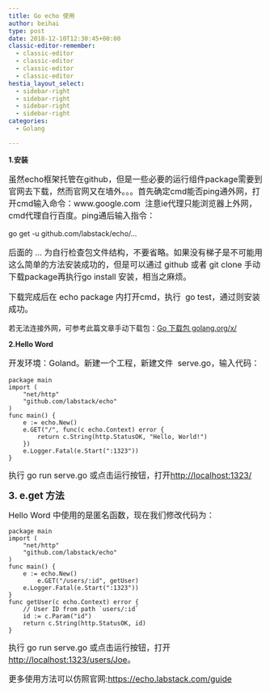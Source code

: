 ```yaml
---
title: Go echo 使用
author: beihai
type: post
date: 2018-12-10T12:30:45+00:00
classic-editor-remember:
  - classic-editor
  - classic-editor
  - classic-editor
  - classic-editor
hestia_layout_select:
  - sidebar-right
  - sidebar-right
  - sidebar-right
  - sidebar-right
categories:
  - Golang

---
```

<p class="has-body-font-size">
  <strong>1.安装</strong>
</p>

<p style="font-size: 16px;">
  虽然echo框架托管在github，但是一些必要的运行组件package需要到官网去下载，然而官网又在墙外。。。首先确定cmd能否ping通外网，打开cmd输入命令：www.google.com  注意ie代理只能浏览器上外网，cmd代理自行百度。ping通后输入指令：
</p>

<p class="has-text-color has-accent-color">
  go get -u github.com/labstack/echo/…
</p>

<p style="font-size: 16px;">
  后面的 &#8230; 为自行检查包文件结构，不要省略。如果没有梯子是不可能用这么简单的方法安装成功的，但是可以通过 github 或者 git clone 手动下载package再执行go install 安装，相当之麻烦。
</p>

<p style="font-size: 16px;">
  下载完成后在 echo package 内打开cmd，执行  go test，通过则安装成功。
</p>

若无法连接外网，可参考此篇文章手动下载包：[Go 下载包 golang.org/x/][1]

<p class="has-body-font-size">
  <strong>2.Hello Word</strong>
</p>

<p style="font-size: 16px;">
  开发环境：Goland。新建一个工程，新建文件  serve.go，输入代码：
</p>

<pre class="pure-highlightjs"><code class="null">package main
import (
	"net/http"
	"github.com/labstack/echo"
)
func main() {
	e := echo.New()
	e.GET("/", func(c echo.Context) error {
		return c.String(http.StatusOK, "Hello, World!")
	})
	e.Logger.Fatal(e.Start(":1323"))
}</code></pre>

<p style="font-size: 12px;">
  <span style="font-size: 12pt;">执行 go run serve.go 或点击运行按钮，打开<a href="http://localhost:1323/" target="_blank" rel="noreferrer noopener">http://localhost:1323/</a></span>
</p>

<span style="font-size: 14pt;"><strong>3. e.get 方法</strong></span>

<span style="font-size: 12pt;">Hello Word 中使用的是匿名函数，现在我们修改代码为：</span>

<pre class="pure-highlightjs"><code class="null">package main
import (
	"net/http"
	"github.com/labstack/echo"
)
func main() {
	e := echo.New()
        e.GET("/users/:id", getUser)
	e.Logger.Fatal(e.Start(":1323"))
}
func getUser(c echo.Context) error {
  	// User ID from path `users/:id`
  	id := c.Param("id")
	return c.String(http.StatusOK, id)
}</code></pre>

<span style="font-size: 12pt;">执行 go run serve.go 或点击运行按钮，打开<a href="http://localhost:1323/users/Joe" target="_blank" rel="noopener noreferrer">http://localhost:1323/users/Joe</a>。</span>

<span style="font-size: 12pt;">更多使用方法可以仿照官网:<a href="https://echo.labstack.com/guide" target="_blank" rel="noopener noreferrer">https://echo.labstack.com/guide</a></span>

<p style="font-size: 12px;">
</p>

 [1]: https://www.wingsxdu.com/blog/tech/1095/